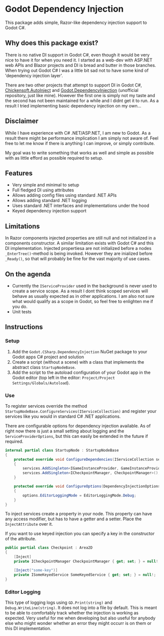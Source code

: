 # Godot Dependency Injection
This package adds simple, Razor-like dependency injection support to Godot C#.

## Why does this package exist?
There is no native DI support in Godot C#, even though it would be very nice to have it for when you need it. I started as a web-dev with ASP.NET web APIs and Blazor projects and DI is bread and butter in those branches. When trying out Godot C# I was a little bit sad not to have some kind of 'dependency injection layer'.

There are two other projects that attempt to support DI in Godot C#, [Chickensoft.AutoInject](https://github.com/chickensoft-games/AutoInject) and [Godot.DependencyInjection](https://github.com/Filip-Drabinski/Godot.DependencyInjection) (unofficial repository, just like mine). However the first one is simply not my taste and the second has not been maintained for a while and I didnt get it to run. As a result I tried implementing basic dependency injection on my own...

## Disclaimer
While I have experience with C# .NET/ASP.NET, I am new to Godot. As a result there might be performance implication I am simply not aware of. Feel free to let me know if there is anything I can improve, or simply contribute.

My goal was to write something that works as well and simple as possible with as little efford as possible required to setup.

## Features
- Very simple and minimal to setup
- Full fledged DI using attributes
- Allows adding config files using standard .NET APIs
- Allows adding standard .NET logging
- Uses standard .NET interfaces and implementations under the hood
- Keyed dependency injection support

## Limitations
In Razor components injected properties are still null and not initialized in a components constructor. A similar limitation exists with Godot C# and this DI implementation. Injected propertiesa are not initialized before a nodes `_EnterTree()`-method is being invoked. However they are inialized before `_Ready()`, so that will probably be fine for the vast majority of use cases.

## On the agenda
- Currently the `IServiceProvider` used in the background is never used to create a service scope. As a result I dont think scoped services will behave as usually expected as in other applications. I am also not sure what would qualify as a scope in Godot, so feel free to enlighten me if you do.
- Unit tests

## Instructions
### Setup
1. Add the `Godot.CSharp.DependencyInjection` NuGet package to your Godot apps C# project and solution
2. Create a script (without a scene) with a class that implements the abstract class `StartupNodeBase`.
3. Add the script to the autoload configuration of your Godot app in the Godot editor (top left in the editor: `Project/Project Settings/Globals/Autoload`).

### Use
To register services override the method `StartupNodeBase.ConfigureServices(IServiceCollection)` and register your services like you would in standard C# .NET applications.

There are configurable options for dependency injection available. As of right now there is just a small setting about logging and the `ServiceProviderOptions`, but this can easily be extended in the future if required.

```cs
internal partial class StartupNode : StartupNodeBase
{
	protected override void ConfigureDependencies(IServiceCollection services)
	{
		services.AddSingleton<IGameInstanceProvider, GameInstanceProvider>();
		services.AddSingleton<ICheckpointManager, CheckpointManager>();
	}

	protected override void ConfigureOptions(DependencyInjectionOptions options)
	{
		options.EditorLoggingMode = EditorLoggingMode.Debug;
	}
}
```

To inject services create a property in your node. This property can have any access modifier, but has to have a getter and a setter. Place the `InjectAttribute` over it.

If you want to use keyed injection you can specify a key in the constructor of the attribute.

```cs
public partial class Checkpoint : Area2D
{
	[Inject]
	private ICheckpointManager CheckpointManager { get; set; } = null!;

	[Inject("some-key")]
	private ISomeKeyedService SomeKeyedService { get; set; } = null!;
}
```

### Editor Logging
This type of logging logs using `GD.Print(string)` and `Debug.WriteLine(string)`. It does not log into a file by default. This is meant to be able to comfortably track whether the injection is working as expected. Very useful for me when developing but also useful for anybody else who might wonder whether an error they might occurr is on them or this DI implementation.

